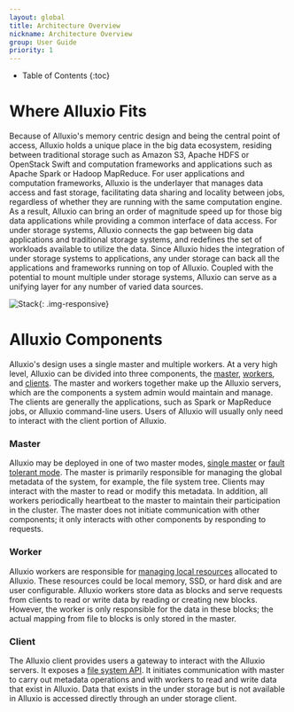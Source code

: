```yaml
---
layout: global
title: Architecture Overview
nickname: Architecture Overview
group: User Guide
priority: 1
---
```


* Table of Contents
{:toc}

# Where Alluxio Fits

Because of Alluxio's memory centric design and being the central point of access, Alluxio holds a
unique place in the big data ecosystem, residing between traditional storage such as Amazon S3,
Apache HDFS or OpenStack Swift and computation frameworks and applications such as Apache Spark or
Hadoop MapReduce. For user applications and computation frameworks, Alluxio is the underlayer that
manages data access and fast storage, facilitating data sharing and locality between jobs,
regardless of whether they are running with the same computation engine. As a result, Alluxio can
bring an order of magnitude speed up for those big data applications while providing a  common
interface of data access. For under storage systems, Alluxio connects the gap between big data
applications and traditional storage systems, and redefines the set of workloads available to
utilize the data. Since Alluxio hides the integration of under storage systems to applications, any
under storage can back all the applications and frameworks running on top of Alluxio. Coupled with
the potential to mount multiple under storage systems, Alluxio can serve as a unifying layer for any
number of varied data sources.

![Stack]({{site.data.img.stack}}){: .img-responsive}

# Alluxio Components

Alluxio's design uses a single master and multiple workers. At a very high level, Alluxio can be
divided into three components, the [master](#master), [workers](#worker), and [clients](#client).
The master and workers together make up the Alluxio servers, which are the components a system admin
would maintain and manage. The clients are generally the applications, such as Spark or MapReduce
jobs, or Alluxio command-line users. Users of Alluxio will usually only need to interact with the
client portion of Alluxio.

### Master

Alluxio may be deployed in one of two master modes, [single master](Running-Alluxio-Locally.html) or
[fault tolerant mode](Running-Alluxio-Fault-Tolerant.html). The master is primarily
responsible for managing the global metadata of the system, for example, the file system tree.
Clients may interact with the master to read or modify this metadata. In addition, all workers
periodically heartbeat to the master to maintain their participation in the cluster. The master does
not initiate communication with other components; it only interacts with other components by
responding to requests.

### Worker

Alluxio workers are responsible for [managing local resources](Tiered-Storage-on-Alluxio.html)
allocated to Alluxio. These resources could be local memory, SSD, or hard disk and are user
configurable. Alluxio workers store data as blocks and serve requests from clients to read or write
data by reading or creating new blocks. However, the worker is only responsible for the data in
these blocks; the actual mapping from file to blocks is only stored in the master.

### Client

The Alluxio client provides users a gateway to interact with the Alluxio servers. It exposes a
[file system API](File-System-API.html). It initiates communication with master to carry out
metadata operations and with workers to read and write data that exist in Alluxio. Data that exists
in the  under storage but is not available in Alluxio is accessed directly through an under storage
client.
